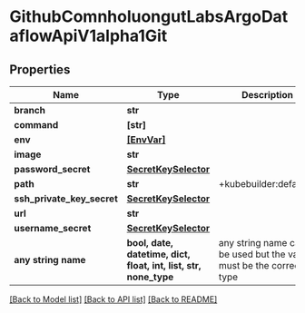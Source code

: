 # GithubComnholuongutLabsArgoDataflowApiV1alpha1Git


## Properties
Name | Type | Description | Notes
------------ | ------------- | ------------- | -------------
**branch** | **str** |  | [optional] 
**command** | **[str]** |  | [optional] 
**env** | [**[EnvVar]**](EnvVar.md) |  | [optional] 
**image** | **str** |  | [optional] 
**password_secret** | [**SecretKeySelector**](SecretKeySelector.md) |  | [optional] 
**path** | **str** | +kubebuilder:default&#x3D;. | [optional] 
**ssh_private_key_secret** | [**SecretKeySelector**](SecretKeySelector.md) |  | [optional] 
**url** | **str** |  | [optional] 
**username_secret** | [**SecretKeySelector**](SecretKeySelector.md) |  | [optional] 
**any string name** | **bool, date, datetime, dict, float, int, list, str, none_type** | any string name can be used but the value must be the correct type | [optional]

[[Back to Model list]](../README.md#documentation-for-models) [[Back to API list]](../README.md#documentation-for-api-endpoints) [[Back to README]](../README.md)



